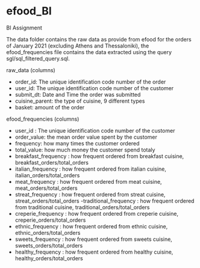 # efood_BI
BI Assignment

The data folder contains the raw data as provide from efood for the orders of January 2021 (excluding Athens and Thessaloniki), the efood_frequencies file contains the data extracted using the query sgl/sql_filtered_query.sql.

raw_data (columns)
- order_id: The unique identification code number of the order 
- user_id: The unique identification code number of the customer
- submit_dt:  Date and Time the order was submitted
- cuisine_parent: the type of cuisine, 9 different types
- basket: amount of the order

efood_frequencies (columns)

- user_id : The unique identification code number of the customer
- order_value: the mean order value spent by the customer
- frequency: how many times the customer ordered
- total_value: how much money the customer spend totaly
- breakfast_frequency : how frequent ordered from breakfast cuisine, breakfast_orders/total_orders
- italian_frequency : how frequent ordered from italian cuisine, italian_orders/total_orders
- meat_frequency : how frequent ordered from meat cuisine, meat_orders/total_orders
- streat_frequency : how frequent ordered from streat cuisine, streat_orders/total_orders
-traditional_frequency : how frequent ordered from traditional cuisine, traditional_orders/total_orders
- creperie_frequency : how frequent ordered from creperie cuisine, creperie_orders/total_orders
- ethnic_frequency : how frequent ordered from ethnic cuisine, ethnic_orders/total_orders
- sweets_frequency : how frequent ordered from sweets cuisine, sweets_orders/total_orders
- healthy_frequency : how frequent ordered from healthy cuisine, healthy_orders/total_orders
